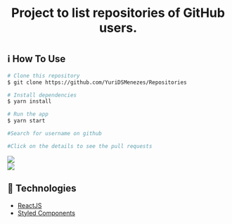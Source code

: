 <h1 align="center">
  Project to list repositories of GitHub users.
<h1>
  
## :information_source: How To Use

```bash
# Clone this repository
$ git clone https://github.com/YuriDSMenezes/Repositories

# Install dependencies
$ yarn install

# Run the app
$ yarn start

#Search for username on github

#Click on the details to see the pull requests 
```
<img src="https://user-images.githubusercontent.com/49171033/70687921-4151c380-1c8f-11ea-8602-0933240b44ec.png" />

<br />

<img src="https://user-images.githubusercontent.com/49171033/70688018-81b14180-1c8f-11ea-96d2-8185d00b6309.png" />



## :rocket: Technologies
-  [ReactJS](https://reactjs.org/)
-  [Styled Components](https://styled-components.com/docs/basics)
